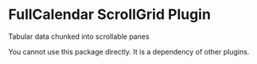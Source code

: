 
# FullCalendar ScrollGrid Plugin

Tabular data chunked into scrollable panes

You cannot use this package directly. It is a dependency of other plugins.
